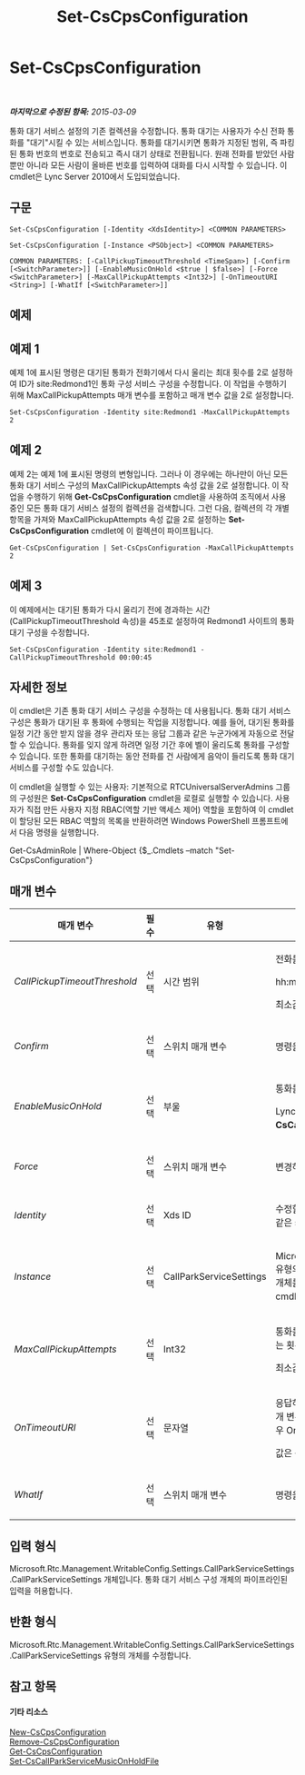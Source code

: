 ﻿---
title: Set-CsCpsConfiguration
TOCTitle: Set-CsCpsConfiguration
ms:assetid: 9c2c0ad1-12f8-47b6-a7ec-60d91c9685bf
ms:mtpsurl: https://technet.microsoft.com/ko-kr/library/Gg412721(v=OCS.15)
ms:contentKeyID: 49304516
ms.date: 08/24/2015
mtps_version: v=OCS.15
ms.translationtype: HT
---

# Set-CsCpsConfiguration

 

_**마지막으로 수정된 항목:** 2015-03-09_

통화 대기 서비스 설정의 기존 컬렉션을 수정합니다. 통화 대기는 사용자가 수신 전화 통화를 "대기"시킬 수 있는 서비스입니다. 통화를 대기시키면 통화가 지정된 범위, 즉 파킹된 통화 번호의 번호로 전송되고 즉시 대기 상태로 전환됩니다. 원래 전화를 받았던 사람뿐만 아니라 모든 사람이 올바른 번호를 입력하여 대화를 다시 시작할 수 있습니다. 이 cmdlet은 Lync Server 2010에서 도입되었습니다.

## 구문

    Set-CsCpsConfiguration [-Identity <XdsIdentity>] <COMMON PARAMETERS>

    Set-CsCpsConfiguration [-Instance <PSObject>] <COMMON PARAMETERS>

    COMMON PARAMETERS: [-CallPickupTimeoutThreshold <TimeSpan>] [-Confirm [<SwitchParameter>]] [-EnableMusicOnHold <$true | $false>] [-Force <SwitchParameter>] [-MaxCallPickupAttempts <Int32>] [-OnTimeoutURI <String>] [-WhatIf [<SwitchParameter>]]

## 예제

## 예제 1

예제 1에 표시된 명령은 대기된 통화가 전화기에서 다시 울리는 최대 횟수를 2로 설정하여 ID가 site:Redmond1인 통화 구성 서비스 구성을 수정합니다. 이 작업을 수행하기 위해 MaxCallPickupAttempts 매개 변수를 포함하고 매개 변수 값을 2로 설정합니다.

    Set-CsCpsConfiguration -Identity site:Redmond1 -MaxCallPickupAttempts 2

## 예제 2

예제 2는 예제 1에 표시된 명령의 변형입니다. 그러나 이 경우에는 하나만이 아닌 모든 통화 대기 서비스 구성의 MaxCallPickupAttempts 속성 값을 2로 설정합니다. 이 작업을 수행하기 위해 **Get-CsCpsConfiguration** cmdlet을 사용하여 조직에서 사용 중인 모든 통화 대기 서비스 설정의 컬렉션을 검색합니다. 그런 다음, 컬렉션의 각 개별 항목을 가져와 MaxCallPickupAttempts 속성 값을 2로 설정하는 **Set-CsCpsConfiguration** cmdlet에 이 컬렉션이 파이프됩니다.

    Get-CsCpsConfiguration | Set-CsCpsConfiguration -MaxCallPickupAttempts 2

## 예제 3

이 예제에서는 대기된 통화가 다시 울리기 전에 경과하는 시간(CallPickupTimeoutThreshold 속성)을 45초로 설정하여 Redmond1 사이트의 통화 대기 구성을 수정합니다.

    Set-CsCpsConfiguration -Identity site:Redmond1 -CallPickupTimeoutThreshold 00:00:45

## 자세한 정보

이 cmdlet은 기존 통화 대기 서비스 구성을 수정하는 데 사용됩니다. 통화 대기 서비스 구성은 통화가 대기된 후 통화에 수행되는 작업을 지정합니다. 예를 들어, 대기된 통화를 일정 기간 동안 받지 않을 경우 관리자 또는 응답 그룹과 같은 누군가에게 자동으로 전달할 수 있습니다. 통화를 잊지 않게 하려면 일정 기간 후에 벨이 울리도록 통화를 구성할 수 있습니다. 또한 통화를 대기하는 동안 전화를 건 사람에게 음악이 들리도록 통화 대기 서비스를 구성할 수도 있습니다.

이 cmdlet을 실행할 수 있는 사용자: 기본적으로 RTCUniversalServerAdmins 그룹의 구성원은 **Set-CsCpsConfiguration** cmdlet을 로컬로 실행할 수 있습니다. 사용자가 직접 만든 사용자 지정 RBAC(역할 기반 액세스 제어) 역할을 포함하여 이 cmdlet이 할당된 모든 RBAC 역할의 목록을 반환하려면 Windows PowerShell 프롬프트에서 다음 명령을 실행합니다.

Get-CsAdminRole | Where-Object {$\_.Cmdlets –match "Set-CsCpsConfiguration"}

## 매개 변수


<table>
<colgroup>
<col style="width: 25%" />
<col style="width: 25%" />
<col style="width: 25%" />
<col style="width: 25%" />
</colgroup>
<thead>
<tr class="header">
<th>매개 변수</th>
<th>필수</th>
<th>유형</th>
<th>설명</th>
</tr>
</thead>
<tbody>
<tr class="odd">
<td><p><em>CallPickupTimeoutThreshold</em></p></td>
<td><p>선택</p></td>
<td><p>시간 범위</p></td>
<td><p>전화를 받았던 전화기에 벨이 다시 울리기 전까지 통화를 대기하고 있는 시간입니다.</p>
<p>hh:mm:ss 형식으로 입력해야 합니다(hh = 시간, mm = 분, ss = 초).</p>
<p>최소값: 10초(00:00:10), 최대값: 10분(00:10:00)</p></td>
</tr>
<tr class="even">
<td><p><em>Confirm</em></p></td>
<td><p>선택</p></td>
<td><p>스위치 매개 변수</p></td>
<td><p>명령을 실행하기 전에 확인 메시지를 표시합니다.</p></td>
</tr>
<tr class="odd">
<td><p><em>EnableMusicOnHold</em></p></td>
<td><p>선택</p></td>
<td><p>부울</p></td>
<td><p>통화를 대기하는 동안 전화를 건 사람에게 음악이 재생되는지 여부를 결정합니다.</p>
<p>Lync Server에서는 기본 대기 중 음악 파일이 제공됩니다. 대기 중인 동안 다른 음악을 재생하려면 <strong>Set-CsCallParkServiceMusicOnHoldFile</strong> cmdlet을 사용하여 이 파일을 변경할 수 있습니다.</p></td>
</tr>
<tr class="even">
<td><p><em>Force</em></p></td>
<td><p>선택</p></td>
<td><p>스위치 매개 변수</p></td>
<td><p>변경하기 전에 표시되는 확인 메시지를 표시하지 않습니다.</p></td>
</tr>
<tr class="odd">
<td><p><em>Identity</em></p></td>
<td><p>선택</p></td>
<td><p>Xds ID</p></td>
<td><p>수정할 구성의 고유한 식별자입니다. 이 ID는 구성이 적용되는 범위로 Global 또는 특정 사이트(site:Redmond와 같은 site:&lt;sitename&gt; 형식)를 지정합니다.</p></td>
</tr>
<tr class="even">
<td><p><em>Instance</em></p></td>
<td><p>선택</p></td>
<td><p>CallParkServiceSettings</p></td>
<td><p>Microsoft.Rtc.Management.WritableConfig.Settings.CallParkServiceSettings.CallParkServiceSettings 유형의 통화 대기 서비스 구성 개체에 대한 개체 참조입니다. <strong>Get-CsCpsConfiguration</strong> cmdlet을 호출하여 이 개체를 검색할 수 있습니다. 그런 다음, 개체를 변경할 수 있고 이 매개 변수에서 <strong>Set-CsCpsConfiguration</strong> cmdlet에 개체를 다시 전달하여 변경 내용을 저장할 수 있습니다.</p></td>
</tr>
<tr class="odd">
<td><p><em>MaxCallPickupAttempts</em></p></td>
<td><p>선택</p></td>
<td><p>Int32</p></td>
<td><p>통화를 포기하고 대체 URI(Uniform Resource Identifier)에 전달하기 전에 대기된 통화가 전화기에서 다시 울리는 횟수입니다. 대체 URI는 OnTimeoutURI 매개 변수를 사용하여 설정합니다.</p>
<p>최소값: 1, 최대값: 10</p></td>
</tr>
<tr class="even">
<td><p><em>OnTimeoutURI</em></p></td>
<td><p>선택</p></td>
<td><p>문자열</p></td>
<td><p>응답하지 않은 대기된 통화를 경로 지정할 사용자 또는 응답 그룹의 SIP 주소입니다. MaxCallPickupAttempts 매개 변수를 사용하여 정의한 되걸기 수가 지난 후에 대기된 통화가 경로 지정됩니다. 이 매개 변수가 Null로 설정된 경우 OnTimeoutURI가 무시되고 되걸기 시도 실패 후 대기된 통화가 끊어집니다.</p>
<p>값은 문자열 sip:으로 시작하는 SIP URI여야 합니다(예: sip:rgs1@litwareinc.com).</p></td>
</tr>
<tr class="odd">
<td><p><em>WhatIf</em></p></td>
<td><p>선택</p></td>
<td><p>스위치 매개 변수</p></td>
<td><p>명령을 실제로 실행하지 않고도 명령이 실행될 경우 발생할 수 있는 현상을 설명합니다.</p></td>
</tr>
</tbody>
</table>


## 입력 형식

Microsoft.Rtc.Management.WritableConfig.Settings.CallParkServiceSettings.CallParkServiceSettings 개체입니다. 통화 대기 서비스 구성 개체의 파이프라인된 입력을 허용합니다.

## 반환 형식

Microsoft.Rtc.Management.WritableConfig.Settings.CallParkServiceSettings.CallParkServiceSettings 유형의 개체를 수정합니다.

## 참고 항목

#### 기타 리소스

[New-CsCpsConfiguration](new-cscpsconfiguration.md)  
[Remove-CsCpsConfiguration](remove-cscpsconfiguration.md)  
[Get-CsCpsConfiguration](get-cscpsconfiguration.md)  
[Set-CsCallParkServiceMusicOnHoldFile](set-cscallparkservicemusiconholdfile.md)

